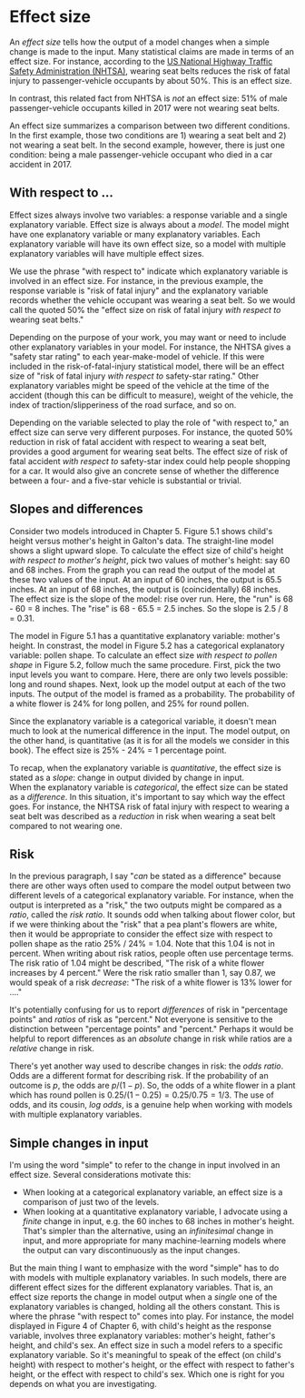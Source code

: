 # Effect size


An *effect size* tells how the output of a model changes  when a simple change is made to the input. Many statistical claims are made in terms of an effect size. For instance, according to the [US National Highway Traffic Safety Administration (NHTSA)](https://www.nhtsa.gov/risky-driving/seat-belts), wearing seat belts reduces the risk of fatal injury to passenger-vehicle occupants by about 50%. This is an effect size.

In contrast, this related fact from NHTSA is *not* an effect size: 51% of male passenger-vehicle occupants killed in 2017 were not wearing seat belts.

An effect size summarizes a comparison between two different conditions. In  the first example, those two conditions are 1) wearing a seat belt and 2) not wearing a seat belt. In the second example, however, there is just one condition: being a male passenger-vehicle occupant who died in a car accident in 2017.

## With respect to ...

Effect sizes always involve two variables: a response variable and a single explanatory variable. Effect size is always about a *model*. The model might have one explanatory variable or many explanatory variables. Each explanatory variable will have its own effect size, so a model with multiple explanatory variables will have multiple effect sizes. 

We use the phrase "with respect to" indicate which explanatory variable is involved in an effect size. For instance, in the previous example, the response variable is "risk of fatal injury" and the explanatory variable records whether the vehicle occupant was wearing a seat belt. So we would call the quoted 50% the "effect size on risk of fatal injury *with respect to* wearing seat belts."

Depending on the purpose of your work, you may want or need to include other explanatory variables in your model. For instance, the NHTSA gives a "safety star rating" to each year-make-model of vehicle. If this were included in the risk-of-fatal-injury statistical model, there will be an effect size of "risk of fatal injury *with respect to* safety-star rating." Other explanatory variables might be speed of the vehicle at the time of the accident (though this can be difficult to measure), weight of the vehicle, the index of traction/slipperiness of the road surface, and so on.

Depending on the variable selected to play the role of "with respect to," an effect size can serve very different purposes. For instance, the quoted 50% reduction in risk of fatal accident with respect to wearing a seat belt, provides a good argument for wearing seat belts. The effect size of risk of fatal accident *with respect to* safety-star index could help people shopping for a car. It would also give an concrete sense of whether the difference between  a four- and a five-star vehicle is substantial or trivial.

## Slopes  and differences

Consider two models introduced in Chapter 5. Figure 5.1 shows child's height versus mother's height in Galton's data. The straight-line model shows a slight upward slope. To calculate the effect size of child's height *with respect to mother's height*, pick two  values of mother's height: say 60 and 68 inches. From the graph  you can read the output of the model at these two values of the input. At an input of 60 inches, the output is 65.5 inches. At an input of 68 inches, the output is (coincidentally) 68 inches. The effect size is the slope of the model: rise over run. Here, the "run" is 68 - 60  = 8  inches. The "rise"  is 68  - 65.5 = 2.5  inches. So the slope is 2.5 / 8 = 0.31.

The model in  Figure 5.1 has a quantitative explanatory variable: mother's height. In  constrast,  the model in Figure 5.2 has a categorical explanatory variable: pollen shape. To calculate an effect size *with respect to pollen shape* in Figure 5.2, follow much the same procedure. First, pick the two input levels you want to compare. Here, there are only two levels possible: long and round shapes. Next, look up the model output at each of the two inputs. The output of the model is  framed as a probability. The probability of a white flower is 24% for long pollen, and 25% for round pollen. 

Since the explanatory variable is a categorical variable, it doesn't mean much to look at the numerical difference in the input. The model output, on the other  hand, is quantitative (as it is for all the  models we consider in this book). The effect size is 25% - 24%  = 1 percentage point.

To recap, when the explanatory variable is *quantitative*, the effect size  is stated as a *slope*: change in output divided by change in input.  
When the  explanatory  variable is *categorical*, the effect size can be stated as a *difference*. In this situation, it's important to say which way the effect goes. For instance, the NHTSA risk of fatal injury with  respect to wearing a seat belt was described as a *reduction* in risk when wearing a seat belt compared to not wearing one.

## Risk

In the previous paragraph, I say "*can* be stated  as a difference" because there are other ways often used to  compare the model output between two different levels of a categorical explanatory variable. For instance, when the output is interpreted as a "risk," the two outputs might be compared as a *ratio*, called  the *risk ratio*. It sounds odd when talking about flower color, but if we were thinking about the "risk" that a pea plant's flowers are white, then it would be appropriate to consider the effect size with respect to  pollen shape as the ratio  25% / 24% = 1.04. Note that this 1.04 is not in percent. When writing about risk ratios, people often use percentage terms.  The risk ratio of 1.04 might be described,  "The risk of a white flower increases by 4 percent." Were the risk ratio smaller than 1, say 0.87, we would speak of a risk *decrease*: "The risk of a white flower is 13% lower for ...."

It's potentially confusing for us to report *differences* of risk in  "percentage points" and *ratios* of risk as "percent." Not everyone is sensitive to  the distinction between "percentage  points" and "percent." Perhaps it would be helpful to report differences as an *absolute* change in risk while ratios are a *relative* change in risk.

There's yet another way used to describe changes in risk: the *odds ratio*. Odds are a different format for describing risk. If the probability of an outcome is $p$, the odds are $p/(1-p)$. So, the odds of a white flower in a plant which has round pollen is $0.25/(1-0.25) = 0.25 / 0.75 =  1/3$. The use of odds, and its cousin, *log odds*, is a genuine help when working with models with multiple explanatory variables.

## Simple changes in input

I'm using the word "simple" to refer to the change in input involved in an effect size. Several considerations motivate this:

- When looking at a categorical explanatory variable, an effect size is a comparison of just two of the levels. 
- When looking at a quantitative explanatory variable, I advocate using a *finite* change in input,  e.g. the 60 inches to 68 inches in mother's height. That's simpler than the alternative, using an *infinitesimal* change in  input, and more appropriate for many machine-learning models where the output can vary discontinuously as the input changes. 

But the main thing I want to emphasize with the word "simple" has to do with models with multiple explanatory variables. In such models, there are different effect sizes for the different explanatory variables. That is, an effect size reports the change in model output when a *single* one of the explanatory variables is changed, holding all the others constant. This is where the phrase "with respect to" comes into play. For instance, the model displayed in Figure 4 of Chapter 6, with child's height as the response variable, involves three explanatory variables: mother's height,  father's height, and child's sex. An effect size in such a model refers to a specific explanatory variable. So it's meaningful to speak of the effect (on child's height) with  respect to mother's height, or the effect with respect to  father's height, or the effect with respect to child's sex. Which one is right for you depends on what you are investigating. 

<!-- taken  out
^[I'm using "about" here since we haven't yet introduced confidence intervals. That will happen in Chapter 9. It took some work to chase down the confidence intervals on the relative risk of fatal injury: it is 40% to 60%.]

^[What to call a descriptive quantity like 51%. It's not an effect size. One word used is "statistic," which is simply a number calculated from data. But "statistic" has other meanings as well. An effect size is also a statistic. I suggest simply using "proportion" for the 51%. Chapter 11 looks at confidence intervals on means and  proportions. The confidence interval for the 51% proportion is 50-52%.]

-->
